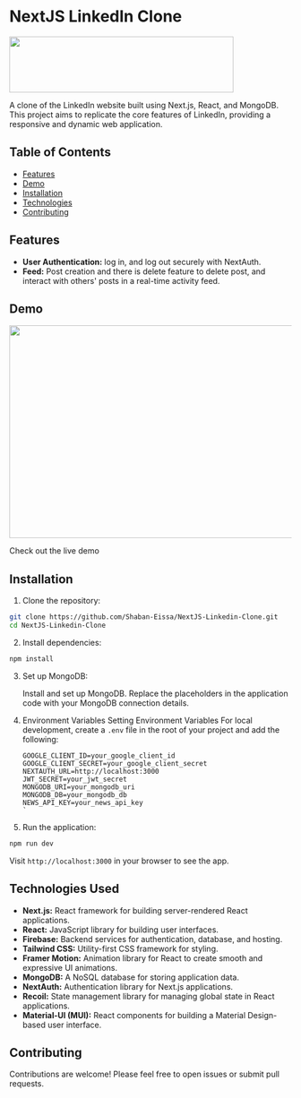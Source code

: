 # NextJS LinkedIn Clone

<img src="https://github.com/Shaban-Eissa/NextJS-Linkedin-Clone/assets/49924090/bb0bb239-1aa1-4997-9ee9-6d1303ccec9a" width="400" height="100" />

A clone of the LinkedIn website built using Next.js, React, and MongoDB. This project aims to replicate the core features of LinkedIn, providing a responsive and dynamic web application.


## Table of Contents

- [Features](#features)
- [Demo](#demo)
- [Installation](#installation)
- [Technologies](#technologies)
- [Contributing](#contributing)


## Features

- **User Authentication:** log in, and log out securely with NextAuth.
- **Feed:** Post creation and there is delete feature to delete post, and interact with others' posts in a real-time activity feed.


## Demo

<img src="https://github.com/Shaban-Eissa/NextJS-Linkedin-Clone/assets/49924090/3eb599a3-c8d3-4e40-bb99-7cbde824e92b" width="900" height="380" />

Check out the live demo 


## Installation

1. Clone the repository:

```bash
git clone https://github.com/Shaban-Eissa/NextJS-Linkedin-Clone.git
cd NextJS-Linkedin-Clone
```

2. Install dependencies:

```bash
npm install
```

3. Set up MongoDB:
    
     Install and set up MongoDB. Replace the placeholders in the application code with your MongoDB connection details.
  
4. Environment Variables
     Setting Environment Variables
      For local development, create a `.env` file in the root of your project and add the following:

      ```env
      GOOGLE_CLIENT_ID=your_google_client_id
      GOOGLE_CLIENT_SECRET=your_google_client_secret
      NEXTAUTH_URL=http://localhost:3000
      JWT_SECRET=your_jwt_secret
      MONGODB_URI=your_mongodb_uri
      MONGODB_DB=your_mongodb_db
      NEWS_API_KEY=your_news_api_key
      `
5. Run the application:
    

```bash
npm run dev
```

Visit `http://localhost:3000` in your browser to see the app.




## Technologies Used

- **Next.js:** React framework for building server-rendered React applications.
- **React:** JavaScript library for building user interfaces.
- **Firebase:** Backend services for authentication, database, and hosting.
- **Tailwind CSS:** Utility-first CSS framework for styling.
- **Framer Motion:** Animation library for React to create smooth and expressive UI animations.
- **MongoDB:** A NoSQL database for storing application data.
- **NextAuth:** Authentication library for Next.js applications.
- **Recoil:** State management library for managing global state in React applications.
- **Material-UI (MUI):** React components for building a Material Design-based user interface.



## Contributing

Contributions are welcome! Please feel free to open issues or submit pull requests.

